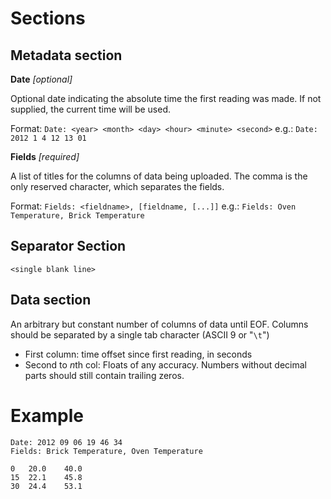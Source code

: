 
Sections
==========

Metadata section
----------

**Date** *[optional]*

Optional date indicating the absolute time the first reading was made. If not supplied, the current time will be used.

Format: `Date: <year> <month> <day> <hour> <minute> <second>` e.g.: `Date: 2012 1 4 12 13 01`

**Fields** *[required]*

A list of titles for the columns of data being uploaded. The comma is the only reserved character, which separates the fields.

Format: `Fields: <fieldname>, [fieldname, [...]]` e.g.: `Fields: Oven Temperature, Brick Temperature`

Separator Section
----------
`<single blank line>`

Data section
----------

An arbitrary but constant number of columns of data until EOF. Columns should be separated by a single tab character (ASCII 9 or "`\t`")

  - First column: time offset since first reading, in seconds
  - Second to *n*th col: Floats of any accuracy. Numbers without decimal parts should still contain trailing zeros.

Example
==========
    Date: 2012 09 06 19 46 34
    Fields: Brick Temperature, Oven Temperature
    
    0	20.0	40.0
    15	22.1	45.8
    30	24.4	53.1
